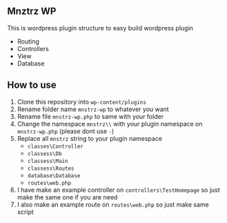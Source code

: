## Mnztrz WP

This is wordpress plugin structure to easy build wordpress plugin

- Routing
- Controllers
- View
- Database

## How to use

1. Clone this repository into `wp-content/plugins` 
2. Rename folder name `mnstrz-wp` to whatever you want
3. Rename file `mnstrz-wp.php` to same with your folder
4. Change the namespace `mnstrz\\` with your plugin namespace on `mnstrz-wp.php` (please dont use `-`)
5. Replace all `mnstrz` string to your plugin namespace
    - `classes\Controller`
    - `classess\Db`
    - `classess\Main`
    - `classess\Routes`
    - `database\Database`
    - `routes\web.php`
6. I have make an example controller on `controllers\TestHomepage` so just make the same one if you are need
7. I also make an example route on `routes\web.php` so just make same script